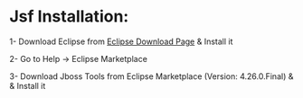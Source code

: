 #  Jsf Installation:


1- Download Eclipse from [Eclipse Download Page](https://www.eclipse.org/downloads/packages/release/2020-06/r) & Install it

2- Go to Help → Eclipse Marketplace

3- Download Jboss Tools from Eclipse Marketplace (Version: 4.26.0.Final) & & Install it
